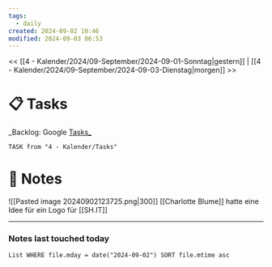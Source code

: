 ```yaml
---
tags:
  - daily
created: 2024-09-02 10:46
modified: 2024-09-03 06:53
---
```

<< [[4 - Kalender/2024/09-September/2024-09-01-Sonntag|gestern]]  | [[4 - Kalender/2024/09-September/2024-09-03-Dienstag|morgen]] >>

# 📋 Tasks
_Backlog: Google [Tasks_](https://calendar.google.com/calendar/u/0/r/tasks)

```dataview
TASK from "4 - Kalender/Tasks"
```

# 📝 Notes
![[Pasted image 20240902123725.png|300]]
[[Charlotte Blume]] hatte eine Idee für ein Logo für [[SH.IT]]


---
### Notes last touched today
```dataview
List WHERE file.mday = date("2024-09-02") SORT file.mtime asc
```
